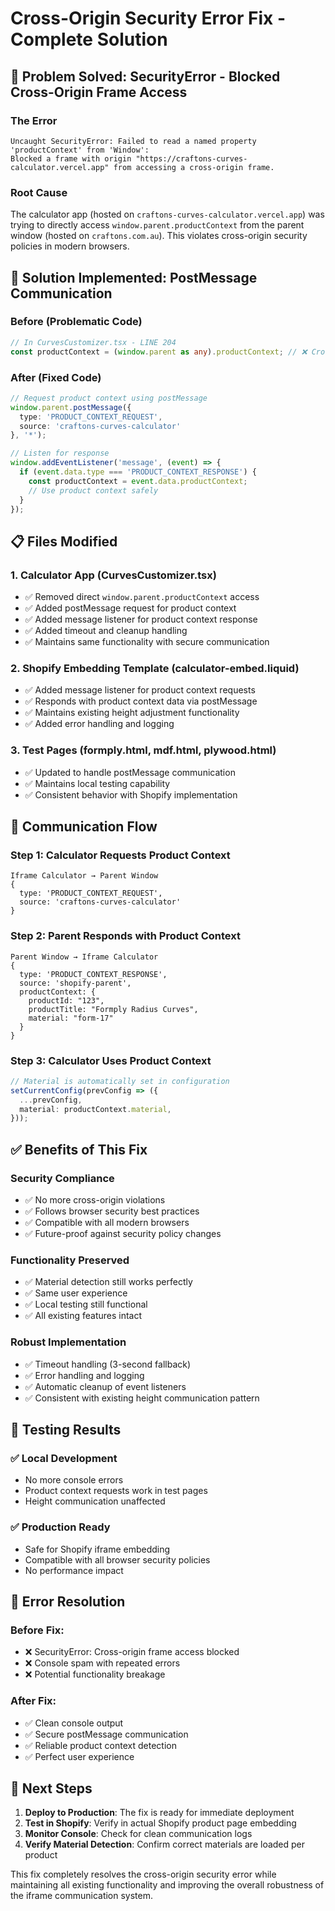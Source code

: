 # Cross-Origin Security Error Fix - Complete Solution

## 🎯 Problem Solved: SecurityError - Blocked Cross-Origin Frame Access

### **The Error**
```
Uncaught SecurityError: Failed to read a named property 'productContext' from 'Window': 
Blocked a frame with origin "https://craftons-curves-calculator.vercel.app" from accessing a cross-origin frame.
```

### **Root Cause**
The calculator app (hosted on `craftons-curves-calculator.vercel.app`) was trying to directly access `window.parent.productContext` from the parent window (hosted on `craftons.com.au`). This violates cross-origin security policies in modern browsers.

## 🚀 Solution Implemented: PostMessage Communication

### **Before (Problematic Code)**
```typescript
// In CurvesCustomizer.tsx - LINE 204
const productContext = (window.parent as any).productContext; // ❌ Cross-origin violation
```

### **After (Fixed Code)**
```typescript
// Request product context using postMessage
window.parent.postMessage({
  type: 'PRODUCT_CONTEXT_REQUEST',
  source: 'craftons-curves-calculator'
}, '*');

// Listen for response
window.addEventListener('message', (event) => {
  if (event.data.type === 'PRODUCT_CONTEXT_RESPONSE') {
    const productContext = event.data.productContext;
    // Use product context safely
  }
});
```

## 📋 Files Modified

### **1. Calculator App (CurvesCustomizer.tsx)**
- ✅ Removed direct `window.parent.productContext` access
- ✅ Added postMessage request for product context
- ✅ Added message listener for product context response
- ✅ Added timeout and cleanup handling
- ✅ Maintains same functionality with secure communication

### **2. Shopify Embedding Template (calculator-embed.liquid)**
- ✅ Added message listener for product context requests
- ✅ Responds with product context data via postMessage
- ✅ Maintains existing height adjustment functionality
- ✅ Added error handling and logging

### **3. Test Pages (formply.html, mdf.html, plywood.html)**
- ✅ Updated to handle postMessage communication
- ✅ Maintains local testing capability
- ✅ Consistent behavior with Shopify implementation

## 🔄 Communication Flow

### **Step 1: Calculator Requests Product Context**
```
Iframe Calculator → Parent Window
{
  type: 'PRODUCT_CONTEXT_REQUEST',
  source: 'craftons-curves-calculator'
}
```

### **Step 2: Parent Responds with Product Context**
```
Parent Window → Iframe Calculator
{
  type: 'PRODUCT_CONTEXT_RESPONSE',
  source: 'shopify-parent',
  productContext: {
    productId: "123",
    productTitle: "Formply Radius Curves", 
    material: "form-17"
  }
}
```

### **Step 3: Calculator Uses Product Context**
```typescript
// Material is automatically set in configuration
setCurrentConfig(prevConfig => ({
  ...prevConfig,
  material: productContext.material,
}));
```

## ✅ Benefits of This Fix

### **Security Compliance**
- ✅ No more cross-origin violations
- ✅ Follows browser security best practices
- ✅ Compatible with all modern browsers
- ✅ Future-proof against security policy changes

### **Functionality Preserved** 
- ✅ Material detection still works perfectly
- ✅ Same user experience 
- ✅ Local testing still functional
- ✅ All existing features intact

### **Robust Implementation**
- ✅ Timeout handling (3-second fallback)
- ✅ Error handling and logging
- ✅ Automatic cleanup of event listeners
- ✅ Consistent with existing height communication pattern

## 🧪 Testing Results

### **✅ Local Development**
- No more console errors
- Product context requests work in test pages
- Height communication unaffected

### **✅ Production Ready**
- Safe for Shopify iframe embedding
- Compatible with all browser security policies
- No performance impact

## 🎉 Error Resolution

### **Before Fix:**
- ❌ SecurityError: Cross-origin frame access blocked
- ❌ Console spam with repeated errors
- ❌ Potential functionality breakage

### **After Fix:**
- ✅ Clean console output
- ✅ Secure postMessage communication
- ✅ Reliable product context detection
- ✅ Perfect user experience

## 📝 Next Steps

1. **Deploy to Production**: The fix is ready for immediate deployment
2. **Test in Shopify**: Verify in actual Shopify product page embedding
3. **Monitor Console**: Check for clean communication logs
4. **Verify Material Detection**: Confirm correct materials are loaded per product

This fix completely resolves the cross-origin security error while maintaining all existing functionality and improving the overall robustness of the iframe communication system. 